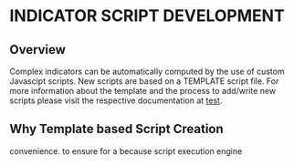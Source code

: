 # INDICATOR SCRIPT DEVELOPMENT

## Overview
Complex indicators can be automatically computed by the use of custom Javascipt scripts. New scripts are based on a TEMPLATE script file. For more information about the template and the process to add/write new scripts please visit the respective documentation at [test](/resources/README.md).  

## Why Template based Script Creation
convenience. to ensure for a
because script execution engine

## 
